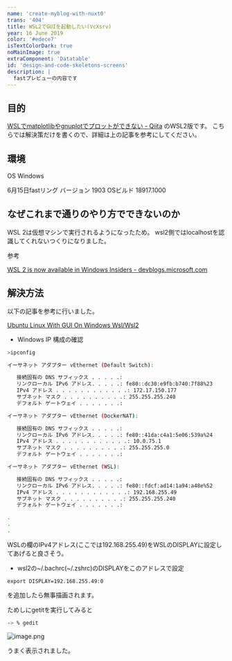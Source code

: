 ```yaml
---
name: 'create-myblog-with-nuxt0'
trans: '404'
title: WSL2でGUIを起動したい(VcXsrv)
year: 16 June 2019
color: '#edece7'
isTextColorDark: true
noMainImage: true
extraComponent: 'Datatable'
id: 'design-and-code-skeletons-screens'
description: |
  fastプレビューの内容です
---
```


## 目的

[WSLでmatplotlibやgnuplotでプロットができない - Qiita](https://qiita.com/ryoi084/items/c4339996c50c0cf39df4)
のWSL2版です。
こちらでは解決策だけを書くので、詳細は上の記事を参考にしてください。

## 環境

OS Windows

6月15日fastリング
バージョン 1903
OSビルド 18917.1000

## なぜこれまで通りのやり方でできないのか

WSL 2は仮想マシンで実行されるようになったため。
wsl2側ではlocalhostを認識してくれないつくりになりました。

参考

[WSL 2 is now available in Windows Insiders - devblogs.microsoft.com](https://devblogs.microsoft.com/commandline/wsl-2-is-now-available-in-windows-insiders/)

## 解決方法

以下の記事を参考に行いました。

[Ubuntu Linux With GUI On Windows Wsl/Wsl2](http://www.uhoditv.org/ubuntu-linux-with-gui-on-windows-wsl-wsl2/)

- Windows IP 構成の確認

```bash
>ipconfig

イーサネット アダプター vEthernet (Default Switch):

   接続固有の DNS サフィックス . . . . .:
   リンクローカル IPv6 アドレス. . . . .: fe80::dc30:e9fb:b740:7f88%23
   IPv4 アドレス . . . . . . . . . . . .: 172.17.150.177
   サブネット マスク . . . . . . . . . .: 255.255.255.240
   デフォルト ゲートウェイ . . . . . . .:

イーサネット アダプター vEthernet (DockerNAT):

   接続固有の DNS サフィックス . . . . .:
   リンクローカル IPv6 アドレス. . . . .: fe80::41da:c4a1:5e06:539a%24
   IPv4 アドレス . . . . . . . . . . . .: 10.0.75.1
   サブネット マスク . . . . . . . . . .: 255.255.255.0
   デフォルト ゲートウェイ . . . . . . .:

イーサネット アダプター vEthernet (WSL):

   接続固有の DNS サフィックス . . . . .:
   リンクローカル IPv6 アドレス. . . . .: fe80::fdcf:ad14:1a94:a48e%52
   IPv4 アドレス . . . . . . . . . . . .: 192.168.255.49
   サブネット マスク . . . . . . . . . .: 255.255.255.240
   デフォルト ゲートウェイ . . . . . . .:

.
.
.
```

WSLの欄のIPv4アドレス(ここでは192.168.255.49)をWSLのDISPLAYに設定してあげると良さそう。

- wsl2の~/.bachrc(~/.zshrc)のDISPLAYをこのアドレスで設定

```
export DISPLAY=192.168.255.49:0
```

を追加したら無事描画されます。

ためしにgetitを実行してみると

```bash
-> % gedit
```

![image.png](https://qiita-image-store.s3.ap-northeast-1.amazonaws.com/0/273096/03a10775-879e-6d72-5488-83b5a30e8e15.png)

うまく表示されました。